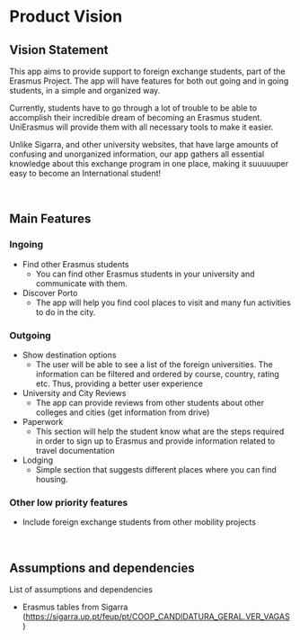 
# Product Vision

## Vision Statement

<p> This app aims to provide support to foreign exchange students, part of the Erasmus Project. The app will have features for both out going and in going students, in a simple and organized way. </p>
<p> Currently, students have to go through a lot of trouble to be able to accomplish their incredible dream of becoming an Erasmus student. UniErasmus will provide them with all necessary tools to make it easier.</p>
<p> Unlike Sigarra, and other university websites, that have large amounts of confusing and unorganized information, our app gathers all essential knowledge about this exchange program in one place, making it suuuuuper easy to become an International student! </p>

<br>

## Main Features

### Ingoing
 - Find other Erasmus students
   - You can find other Erasmus students in your university and communicate with them.
 - Discover Porto
   - The app will help you find cool places to visit and many fun activities to do in the city.


### Outgoing
 - Show destination options
     - The user will be able to see a list of the foreign universities. The information can be filtered and ordered by course, country, rating etc. Thus, providing a better user experience
 - University and City Reviews
     - The app can provide reviews from other students about other colleges and cities (get information from drive)
 - Paperwork 
    - This section will help the student know what are the steps required in order to sign up to Erasmus and provide information related to travel documentation
 - Lodging
    - Simple section that suggests different places where you can find housing. 
 
### Other low priority features
 - Include foreign exchange students from other mobility projects

<br>

## Assumptions and dependencies
List of assumptions and dependencies

- Erasmus tables from Sigarra (https://sigarra.up.pt/feup/pt/COOP_CANDIDATURA_GERAL.VER_VAGAS)

